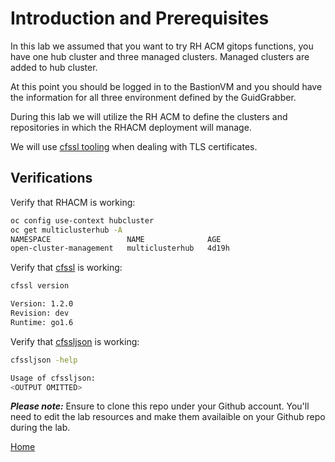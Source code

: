 # Introduction and Prerequisites
In this lab we assumed that you want to try RH ACM gitops functions, you have one hub cluster and three managed clusters.
Managed clusters are added to hub cluster. 


At this point you should be logged in to the BastionVM and you should have the information for all three environment defined by the GuidGrabber.

During this lab we will utilize the RH ACM to define the clusters and repositories in which the RHACM deployment will manage. 

We will use [cfssl tooling](https://cfssl.org/) when dealing with TLS certificates.

## Verifications

Verify that RHACM is working:

~~~sh
oc config use-context hubcluster
oc get multiclusterhub -A
NAMESPACE                 NAME              AGE
open-cluster-management   multiclusterhub   4d19h
~~~

Verify that [cfssl](https://github.com/cloudflare/cfssl/blob/master/README.md#using-the-command-line-tool) is working:

~~~sh
cfssl version

Version: 1.2.0
Revision: dev
Runtime: go1.6
~~~

Verify that [cfssljson](https://github.com/cloudflare/cfssl/blob/master/README.md#using-the-command-line-tool) is working:

~~~sh
cfssljson -help

Usage of cfssljson:
<OUTPUT OMITTED>
~~~

***Please note:*** Ensure to clone this repo under your Github account. You'll need to edit the lab resources and make them availaible on your Github repo during the lab.

[Home](./README.md)
